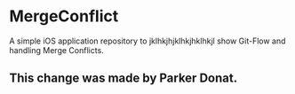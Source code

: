 # MergeConflict
A simple iOS application repository to jklhkjhjklhkjhklhkjl show Git-Flow and handling Merge Conflicts.
## This change was made by Parker Donat.


